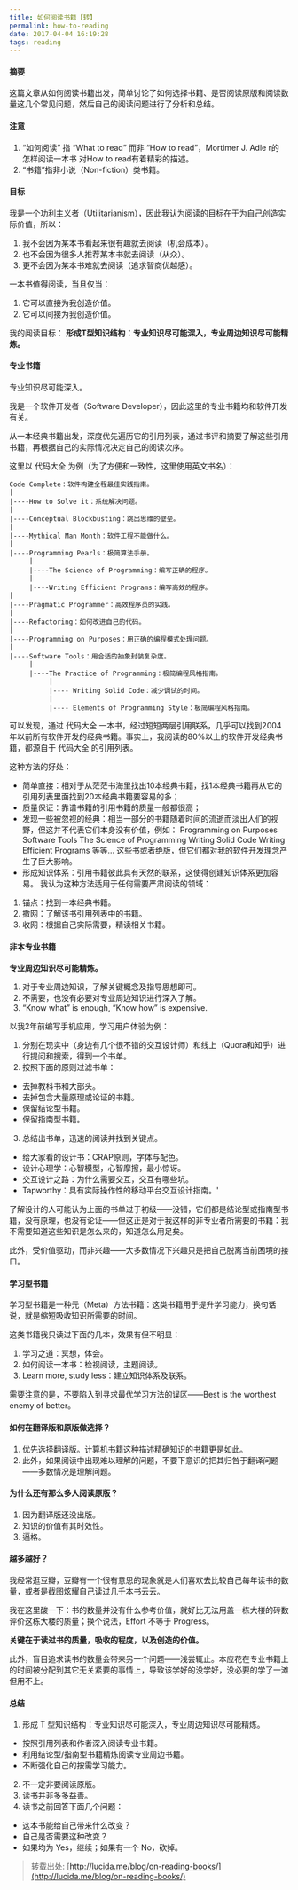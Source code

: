 ```yaml
---
title: 如何阅读书籍【转】
permalink: how-to-reading
date: 2017-04-04 16:19:28
tags: reading
---
```


#### 摘要
这篇文章从如何阅读书籍出发，简单讨论了如何选择书籍、是否阅读原版和阅读数量这几个常见问题，然后自己的阅读问题进行了分析和总结。
<!-- more -->

#### 注意
  1.  “如何阅读” 指 “What to read” 而非 “How to read”，Mortimer J. Adle r的 怎样阅读一本书 对How to read有着精彩的描述。
  2.  “书籍”指非小说（Non-fiction）类书籍。
#### 目标
我是一个功利主义者（Utilitarianism），因此我认为阅读的目标在于为自己创造实际价值，所以：
1. 我不会因为某本书看起来很有趣就去阅读（机会成本）。
2. 也不会因为很多人推荐某本书就去阅读（从众）。
3. 更不会因为某本书难就去阅读（追求智商优越感）。

一本书值得阅读，当且仅当：
1. 它可以直接为我创造价值。
2. 它可以间接为我创造价值。

我的阅读目标：
**形成T型知识结构：专业知识尽可能深入，专业周边知识尽可能精炼。**

#### 专业书籍
专业知识尽可能深入。

我是一个软件开发者（Software Developer），因此这里的专业书籍均和软件开发有关。

从一本经典书籍出发，深度优先遍历它的引用列表，通过书评和摘要了解这些引用书籍，再根据自己的实际情况决定自己的阅读次序。

这里以 代码大全 为例（为了方便和一致性，这里使用英文书名）：
```
Code Complete：软件构建全程最佳实践指南。
|
|----How to Solve it：系统解决问题。
|
|----Conceptual Blockbusting：跳出思维的壁垒。
|
|----Mythical Man Month：软件工程不能做什么。
|
|----Programming Pearls：极简算法手册。
     |
     |----The Science of Programming：编写正确的程序。
     |
     |----Writing Efficient Programs：编写高效的程序。
|
|----Pragmatic Programmer：高效程序员的实践。
|
|----Refactoring：如何改进自己的代码。
|
|----Programming on Purposes：用正确的编程模式处理问题。
|
|----Software Tools：用合适的抽象封装复杂度。
     |
     |----The Practice of Programming：极简编程风格指南。
          |
          |---- Writing Solid Code：减少调试的时间。
          |
          |---- Elements of Programming Style：极简编程风格指南。

```
可以发现，通过 代码大全 一本书，经过短短两层引用联系，几乎可以找到2004年以前所有软件开发的经典书籍。事实上，我阅读的80%以上的软件开发经典书籍，都源自于 代码大全 的引用列表。

这种方法的好处：

- 简单直接：相对于从茫茫书海里找出10本经典书籍，找1本经典书籍再从它的引用列表里面找到20本经典书籍要容易的多；
- 质量保证：靠谱书籍的引用书籍的质量一般都很高；
- 发现一些被忽视的经典：相当一部分的书籍随着时间的流逝而淡出人们的视野，但这并不代表它们本身没有价值，例如：
Programming on Purposes
Software Tools
The Science of Programming
Writing Solid Code
Writing Efficient Programs
等等… 这些书或者绝版，但它们都对我的软件开发理念产生了巨大影响。
- 形成知识体系：引用书籍彼此具有天然的联系，这使得创建知识体系更加容易。
我认为这种方法适用于任何需要严肃阅读的领域：
1. 锚点：找到一本经典书籍。
2. 撒网：了解该书引用列表中的书籍。
3. 收网：根据自己实际需要，精读相关书籍。

#### 非本专业书籍
__专业周边知识尽可能精炼。__

1. 对于专业周边知识，了解关键概念及指导思想即可。
2. 不需要，也没有必要对专业周边知识进行深入了解。
3. “Know what” is enough, “Know how” is expensive.

以我2年前编写手机应用，学习用户体验为例：

1. 分别在现实中（身边有几个很不错的交互设计师）和线上（Quora和知乎）进行提问和搜索，得到一个书单。
2. 按照下面的原则过滤书单：
- 去掉教科书和大部头。
- 去掉包含大量原理或论证的书籍。
- 保留结论型书籍。
- 保留指南型书籍。
3. 总结出书单，迅速的阅读并找到关键点。
- 给大家看的设计书：CRAP原则，字体与配色。
- 设计心理学：心智模型，心智摩擦，最小惊讶。
- 交互设计之路：为什么需要交互，交互有哪些坑。
- Tapworthy：具有实际操作性的移动平台交互设计指南。'

了解设计的人可能认为上面的书单过于初级——没错，它们都是结论型或指南型书籍，没有原理，也没有论证——但这正是对于我这样的非专业者所需要的书籍：我不需要知道这些知识是怎么来的，知道怎么用足矣。

此外，受价值驱动，而非兴趣——大多数情况下兴趣只是把自己脱离当前困境的接口。
#### 学习型书籍
学习型书籍是一种元（Meta）方法书籍：这类书籍用于提升学习能力，换句话说，就是缩短吸收知识所需要的时间。

这类书籍我只读过下面的几本，效果有但不明显：

1. 学习之道：冥想，体会。
2. 如何阅读一本书：检视阅读，主题阅读。
3. Learn more, study less：建立知识体系及联系。

需要注意的是，不要陷入到寻求最优学习方法的误区——Best is the worthest enemy of better。


#### 如何在翻译版和原版做选择？

1. 优先选择翻译版。计算机书籍这种描述精确知识的书籍更是如此。
2. 此外，如果阅读中出现难以理解的问题，不要下意识的把其归咎于翻译问题——多数情况是理解问题。
#### 为什么还有那么多人阅读原版？

1. 因为翻译版还没出版。
2. 知识的价值有其时效性。
3. 逼格。
#### 越多越好？
我经常逛豆瓣，豆瓣有一个很有意思的现象就是人们喜欢去比较自己每年读书的数量，或者是截图炫耀自己读过几千本书云云。

我在这里酸一下：书的数量并没有什么参考价值，就好比无法用盖一栋大楼的砖数评价这栋大楼的质量；换个说法，Effort 不等于 Progress。

__关键在于读过书的质量，吸收的程度，以及创造的价值。__

此外，盲目追求读书的数量会带来另一个问题——浅尝辄止。本应花在专业书籍上的时间被分配到其它无关紧要的事情上，导致该学好的没学好，没必要的学了一滩但用不上。
#### 总结
1. 形成 T 型知识结构：专业知识尽可能深入，专业周边知识尽可能精炼。
- 按照引用列表和作者深入阅读专业书籍。
- 利用结论型/指南型书籍精炼阅读专业周边书籍。
- 不断强化自己的按需学习能力。
2. 不一定非要阅读原版。
3. 读书并非多多益善。
4. 读书之前回答下面几个问题：
- 这本书能给自己带来什么改变？
- 自己是否需要这种改变？
- 如果均为 Yes，继续；如果有一个 No，砍掉。

> 转载出处:  [http://lucida.me/blog/on-reading-books/](http://lucida.me/blog/on-reading-books/)





